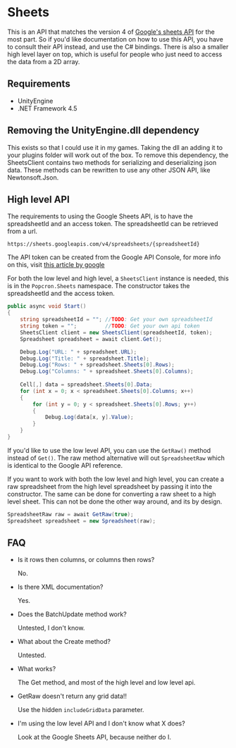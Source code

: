# Sheets
This is an API that matches the version 4 of [Google's sheets API](https://developers.google.com/sheets/api/reference/rest/) for the most part. So if you'd like documentation on how to use this API, you have to consult their API instead, and use the C# bindings.
There is also a smaller high level layer on top, which is useful for people who just need to access the data from a 2D array.

## Requirements
- UnityEngine
- .NET Framework 4.5

## Removing the UnityEngine.dll dependency
This exists so that I could use it in my games. Taking the dll an adding it to your plugins folder will work out of the box.
To remove this dependency, the SheetsClient contains two methods for serializing and deserializing json data. These methods can be rewritten to use any other JSON API, like Newtonsoft.Json.

## High level API
The requirements to using the Google Sheets API, is to have the spreadsheetId and an access token. The spreadsheetId can be retrieved from a url.

`https://sheets.googleapis.com/v4/spreadsheets/{spreadsheetId}`

The API token can be created from the Google API Console, for more info on this, visit [this article by google](https://cloud.google.com/docs/authentication/api-keys)

For both the low level and high level, a `SheetsClient` instance is needed, this is in the `Popcron.Sheets` namespace. The constructor takes the spreadsheetId and the access token.

```cs
public async void Start()
{
    string spreadsheetId = ""; //TODO: Get your own spreadsheetId
    string token = "";         //TODO: Get your own api token
    SheetsClient client = new SheetsClient(spreadsheetId, token);
    Spreadsheet spreadsheet = await client.Get();

    Debug.Log("URL: " + spreadsheet.URL);
    Debug.Log("Title: " + spreadsheet.Title);
    Debug.Log("Rows: " + spreadsheet.Sheets[0].Rows);
    Debug.Log("Columns: " + spreadsheet.Sheets[0].Columns);
    
    Cell[,] data = spreadsheet.Sheets[0].Data;
    for (int x = 0; x < spreadsheet.Sheets[0].Columns; x++)
    {
        for (int y = 0; y < spreadsheet.Sheets[0].Rows; y++)
        {
            Debug.Log(data[x, y].Value);
        }
    }
}
```

If you'd like to use the low level API, you can use the `GetRaw()` method instead of `Get()`. The raw method alternative will out `SpreadsheetRaw` which is identical to the Google API reference.

If you want to work with both the low level and high level, you can create a raw spreadsheet from the high level spreadsheet by passing it into the constructor. The same can be done for converting a raw sheet to a high level sheet. This can not be done the other way around, and its by design.

```cs
SpreadsheetRaw raw = await GetRaw(true);
Spreadsheet spreadsheet = new Spreadsheet(raw);
```

## FAQ
- Is it rows then columns, or columns then rows?

    No.
- Is there XML documentation?

    Yes.
- Does the BatchUpdate method work?

    Untested, I don't know.
- What about the Create method?

    Untested.
- What works?

    The Get method, and most of the high level and low level api.
- GetRaw doesn't return any grid data!!

    Use the hidden `includeGridData` parameter.
- I'm using the low level API and I don't know what X does?

    Look at the Google Sheets API, because neither do I.
